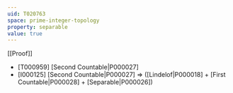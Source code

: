 ```yaml
---
uid: T020763
space: prime-integer-topology
property: separable
value: true
---
```

[[Proof]]

* [T000959] [Second Countable|P000027]
* [I000125] [Second Countable|P000027] => ([Lindelof|P000018] + [First Countable|P000028] + [Separable|P000026])

